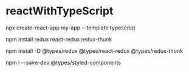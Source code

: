 # reactWithTypeScript


npx create-react-app my-app --template typescript

npm install redux react-redux redux-thunk

npm install -D @types/redux @types/react-redux @types/redux-thunk

npm i --save-dev @types/styled-components
